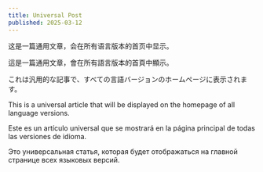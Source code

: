 ```yaml
---
title: Universal Post
published: 2025-03-12
---
```

这是一篇通用文章，会在所有语言版本的首页中显示。

這是一篇通用文章，會在所有語言版本的首頁中顯示。

これは汎用的な記事で、すべての言語バージョンのホームページに表示されます。

This is a universal article that will be displayed on the homepage of all language versions.

Este es un artículo universal que se mostrará en la página principal de todas las versiones de idioma.

Это универсальная статья, которая будет отображаться на главной странице всех языковых версий.